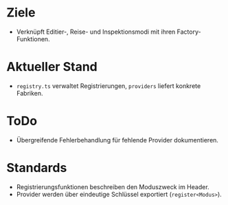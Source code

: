 # Ziele
- Verknüpft Editier-, Reise- und Inspektionsmodi mit ihren Factory-Funktionen.

# Aktueller Stand
- `registry.ts` verwaltet Registrierungen, `providers` liefert konkrete Fabriken.

# ToDo
- Übergreifende Fehlerbehandlung für fehlende Provider dokumentieren.

# Standards
- Registrierungsfunktionen beschreiben den Moduszweck im Header.
- Provider werden über eindeutige Schlüssel exportiert (`register<Modus>`).
